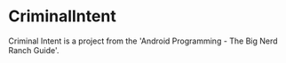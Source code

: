 # CriminalIntent
Criminal Intent is a project from the 'Android Programming - The Big Nerd Ranch Guide'. 
